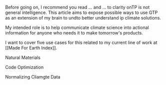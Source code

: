 
Before going on, I recommend you read ... and ... to  clarity onTP is not general intelligence. This article aims to expose possible ways to use GTP as an extension of my brain to undto better understand ip climate solutions. 

My intended role is to help communicate climate science into actional information for anyone who needs it to make tomorrow's products.

I want to cover five use cases for this related to my current line of work at [[Made For Earth Index]].





Natural Materials






Code Optimization





Normalizing Cliamgte Data